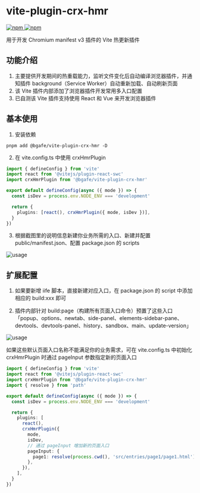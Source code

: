 # vite-plugin-crx-hmr

[![npm](https://img.shields.io/npm/v/@bgafe/vite-plugin-crx-hmr.svg) ![npm](https://img.shields.io/npm/dm/@bgafe/vite-plugin-crx-hmr.svg)](https://www.npmjs.com/package/@bgafe/vite-plugin-crx-hmr)

用于开发 Chromium manifest v3 插件的 Vite 热更新插件

## 功能介绍

1. 主要提供开发期间的热重载能力，监听文件变化后自动编译浏览器插件，并通知插件 background（Service Worker）自动重新加载、自动刷新页面
2. 该 Vite 插件内部添加了浏览器插件开发常用多入口配置
3. 已自测该 Vite 插件支持使用 React 和 Vue 来开发浏览器插件

## 基本使用

1. 安装依赖

```shell
pnpm add @bgafe/vite-plugin-crx-hmr -D
```

2. 在 vite.config.ts 中使用 crxHmrPlugin

```ts
import { defineConfig } from 'vite'
import react from '@vitejs/plugin-react-swc'
import crxHmrPlugin from '@bgafe/vite-plugin-crx-hmr'

export default defineConfig(async ({ mode }) => {
  const isDev = process.env.NODE_ENV === 'development'

  return {
    plugins: [react(), crxHmrPlugin({ mode, isDev })],
  }
})
```

3. 根据截图里的说明信息新建你业务所需的入口、新建并配置 public/manifest.json、配置 package.json 的 scripts

![usage](https://github.com/bingoogolapple/bga-vite-plugin-crx-hmr/assets/8949716/55344f19-4c68-4032-9d98-f163225eb82b)

## 扩展配置

1. 如果要新增 iife 脚本，直接新建对应入口，在 package.json 的 script 中添加相应的 build:xxx 即可

2. 插件内部针对 build:page（构建所有页面入口命令）预置了这些入口「popup、options、newtab、side-panel、elements-sidebar-pane、devtools、devtools-panel、history、sandbox、main、update-version」

![usage](https://github.com/bingoogolapple/bga-vite-plugin-crx-hmr/assets/8949716/b86d5bec-2d29-4296-8893-7f040cf730c1)

如果这些默认页面入口名称不能满足你的业务需求，可在 vite.config.ts 中初始化 crxHmrPlugin 时通过 pageInput 参数指定新的页面入口

```ts
import { defineConfig } from 'vite'
import react from '@vitejs/plugin-react-swc'
import crxHmrPlugin from '@bgafe/vite-plugin-crx-hmr'
import { resolve } from 'path'

export default defineConfig(async ({ mode }) => {
  const isDev = process.env.NODE_ENV === 'development'

  return {
    plugins: [
      react(),
      crxHmrPlugin({
        mode,
        isDev,
        // 通过 pageInput 增加新的页面入口
        pageInput: {
          page1: resolve(process.cwd(), 'src/entries/page1/page1.html'),
        },
      }),
    ],
  }
})
```
